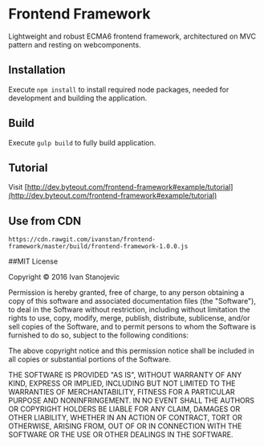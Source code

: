 # Frontend Framework

Lightweight and robust ECMA6 frontend framework, architectured on MVC pattern and resting on webcomponents.

## Installation

Execute ```npm install``` to install required node packages, needed for development and building the application.

## Build

Execute ```gulp build``` to fully build application.

## Tutorial
Visit [http://dev.byteout.com/frontend-framework#example/tutorial](http://dev.byteout.com/frontend-framework#example/tutorial)

## Use from CDN

```
https://cdn.rawgit.com/ivanstan/frontend-framework/master/build/frontend-framework-1.0.0.js
```

##MIT License

Copyright © 2016 Ivan Stanojevic

Permission is hereby granted, free of charge, to any person obtaining a copy
of this software and associated documentation files (the "Software"), to deal
in the Software without restriction, including without limitation the rights
to use, copy, modify, merge, publish, distribute, sublicense, and/or sell
copies of the Software, and to permit persons to whom the Software is
furnished to do so, subject to the following conditions:

The above copyright notice and this permission notice shall be included in all
copies or substantial portions of the Software.

THE SOFTWARE IS PROVIDED "AS IS", WITHOUT WARRANTY OF ANY KIND, EXPRESS OR
IMPLIED, INCLUDING BUT NOT LIMITED TO THE WARRANTIES OF MERCHANTABILITY,
FITNESS FOR A PARTICULAR PURPOSE AND NONINFRINGEMENT. IN NO EVENT SHALL THE
AUTHORS OR COPYRIGHT HOLDERS BE LIABLE FOR ANY CLAIM, DAMAGES OR OTHER
LIABILITY, WHETHER IN AN ACTION OF CONTRACT, TORT OR OTHERWISE, ARISING FROM,
OUT OF OR IN CONNECTION WITH THE SOFTWARE OR THE USE OR OTHER DEALINGS IN THE
SOFTWARE.